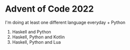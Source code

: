 # Advent of Code 2022
I'm doing at least one different language everyday + Python

1. Haskell and Python
2. Haskell, Python and Kotlin 
3. Haskell, Python and Lua 